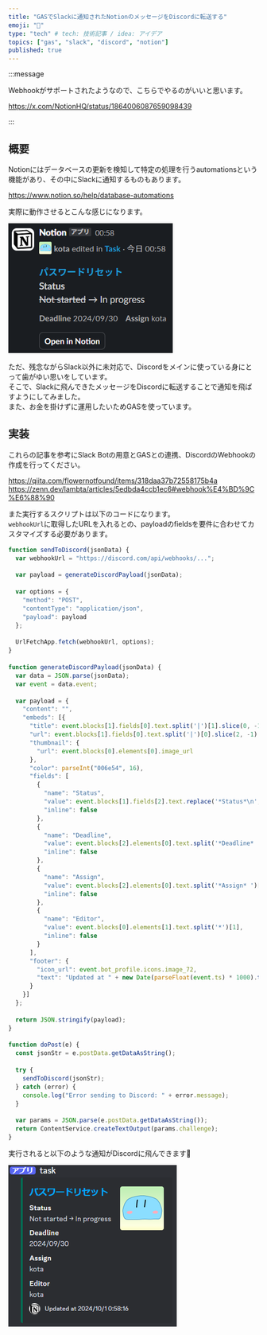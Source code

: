 ```yaml
---
title: "GASでSlackに通知されたNotionのメッセージをDiscordに転送する"
emoji: "🔁"
type: "tech" # tech: 技術記事 / idea: アイデア
topics: ["gas", "slack", "discord", "notion"]
published: true
---
```


:::message

Webhookがサポートされたようなので、こちらでやるのがいいと思います。  

https://x.com/NotionHQ/status/1864006087659098439

:::

## 概要

Notionにはデータベースの更新を検知して特定の処理を行うautomationsという機能があり、その中にSlackに通知するものもあります。  

https://www.notion.so/help/database-automations

実際に動作させるとこんな感じになります。  

![slack notification example](/images/slack-discord/001.png)

ただ、残念ながらSlack以外に未対応で、Discordをメインに使っている身にとって歯がゆい思いをしています。  
そこで、Slackに飛んできたメッセージをDiscordに転送することで通知を飛ばすようにしてみました。  
また、お金を掛けずに運用したいためGASを使っています。  

## 実装

これらの記事を参考にSlack Botの用意とGASとの連携、DiscordのWebhookの作成を行ってください。  

https://qiita.com/flowernotfound/items/318daa37b72558175b4a
https://zenn.dev/lambta/articles/5edbda4ccb1ec6#webhook%E4%BD%9C%E6%88%90

また実行するスクリプトは以下のコードになります。  
`webhookUrl`に取得したURLを入れるとの、payloadのfieldsを要件に合わせてカスタマイズする必要があります。  

```js
function sendToDiscord(jsonData) {
  var webhookUrl = "https://discord.com/api/webhooks/...";
  
  var payload = generateDiscordPayload(jsonData);
  
  var options = {
    "method": "POST",
    "contentType": "application/json",
    "payload": payload
  };
  
  UrlFetchApp.fetch(webhookUrl, options);
}

function generateDiscordPayload(jsonData) {
  var data = JSON.parse(jsonData);
  var event = data.event;

  var payload = {
    "content": "",
    "embeds": [{
      "title": event.blocks[1].fields[0].text.split('|')[1].slice(0, -1).replace('>', ''),
      "url": event.blocks[1].fields[0].text.split('|')[0].slice(2, -1),
      "thumbnail": {
        "url": event.blocks[0].elements[0].image_url
      },
      "color": parseInt("006e54", 16),
      "fields": [
        {
          "name": "Status",
          "value": event.blocks[1].fields[2].text.replace('*Status*\n', '').replace(/~/g, ''),
          "inline": false
        },
        {
          "name": "Deadline",
          "value": event.blocks[2].elements[0].text.split('*Deadline* ')[1].split('    ')[0],
          "inline": false
        },
        {
          "name": "Assign",
          "value": event.blocks[2].elements[0].text.split('*Assign* ')[1],
          "inline": false
        },
        {
          "name": "Editor",
          "value": event.blocks[0].elements[1].text.split('*')[1],
          "inline": false
        }
      ],
      "footer": {
        "icon_url": event.bot_profile.icons.image_72,
        "text": "Updated at " + new Date(parseFloat(event.ts) * 1000).toLocaleString("ja-JP")
      }
    }]
  };

  return JSON.stringify(payload);
}

function doPost(e) {
  const jsonStr = e.postData.getDataAsString();
  
  try {
    sendToDiscord(jsonStr);
  } catch (error) {
    console.log("Error sending to Discord: " + error.message);
  }

  var params = JSON.parse(e.postData.getDataAsString());
  return ContentService.createTextOutput(params.challenge);
}
```

実行されると以下のような通知がDiscordに飛んできます🥰  

![discord notification example](/images/slack-discord/002.png)
